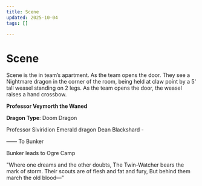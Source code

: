 ```yaml
---
title: Scene
updated: 2025-10-04
tags: []

---
```


# Scene

Scene is the in team’s apartment.  As the team opens the door. They see a Nightmare dragon in the corner of the room, being held at claw point by a 5' tall weasel standing on 2 legs. As the team opens the door, the weasel raises a hand crossbow.

**Professor Veymorth the Waned**

**Dragon Type**: Doom Dragon

Professor Siviridion Emerald dragon
Dean Blackshard -

——
To Bunker

Bunker leads to Ogre Camp

"Where one dreams and the other doubts,
The Twin-Watcher bears the mark of storm.
Their scouts are of flesh and fat and fury,
But behind them march the old blood—"

